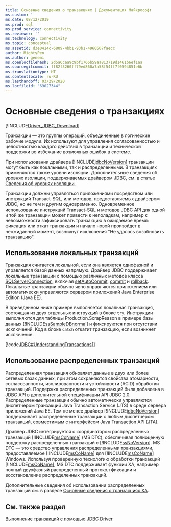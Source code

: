 ```yaml
---
title: Основные сведения о транзакциях | Документация Майкрософт
ms.custom: ''
ms.date: 08/12/2019
ms.prod: sql
ms.prod_service: connectivity
ms.reviewer: ''
ms.technology: connectivity
ms.topic: conceptual
ms.assetid: d3e0414c-6809-4bb1-93b1-4960507faecc
author: MightyPen
ms.author: genemi
ms.openlocfilehash: 2d5a6caa9c9bf1766b59aa813719d1461b6ef1aa
ms.sourcegitcommit: ff82f3260ff79ed860a7a58f54ff7f0594851e6b
ms.translationtype: HT
ms.contentlocale: ru-RU
ms.lasthandoff: 03/29/2020
ms.locfileid: "69027344"
---
```

# <a name="understanding-transactions"></a>Основные сведения о транзакциях

[!INCLUDE[Driver_JDBC_Download](../../includes/driver_jdbc_download.md)]

Транзакции — это группы операций, объединенные в логические рабочие модули. Их используют для управления согласованностью и целостностью каждого действия в транзакции и технической поддержки во избежание возможных ошибок в системе.

При использовании драйвера [!INCLUDE[jdbcNoVersion](../../includes/jdbcnoversion_md.md)] транзакции могут быть как локальными, так и распределенными. В транзакциях применяются также уровни изоляции. Дополнительные сведения об уровнях изоляции, поддерживаемых драйвером JDBC, см. в статье [Сведения об уровнях изоляции](../../connect/jdbc/understanding-isolation-levels.md).

Транзакции должны управляться приложениями посредством или инструкций Transact-SQL, или методов, предоставляемых драйвером JDBC, но не тем и другим одновременно. Одновременное использование инструкций Transact-SQL и методов JDBC API для одной и той же транзакции может привести к неполадкам, например к невозможности зафиксировать транзакцию в ожидаемое время: фиксация или откат транзакции и начало новой произойдет в неожиданный момент, возникнут исключения "Не удалось возобновить транзакцию".

## <a name="using-local-transactions"></a>Использование локальных транзакций

Транзакция считается локальной, если она является однофазной и управляется базой данных напрямую. Драйвер JDBC поддерживает локальные транзакции с помощью различных методов класса [SQLServerConnection](../../connect/jdbc/reference/sqlserverconnection-class.md), включая [setAutoCommit](../../connect/jdbc/reference/setautocommit-method-sqlserverconnection.md), [commit](../../connect/jdbc/reference/commit-method-sqlserverconnection.md) и [rollback](../../connect/jdbc/reference/rollback-method.md). Локальные транзакции обычно явно управляются приложением или автоматически управляются сервером приложений Java Enterprise Edition (Java EE).

В приведенном ниже примере выполняется локальная транзакция, состоящая из двух отдельных инструкций в блоке `try`. Инструкции выполняются для таблицы Production.ScrapReason в примере базы данных [!INCLUDE[ssSampleDBnormal](../../includes/sssampledbnormal_md.md)] и фиксируются при отсутствии исключений. Код в блоке `catch` откатит транзакцию, если возникнет исключение.

[!code[JDBC#UnderstandingTransactions1](../../connect/jdbc/codesnippet/Java/understanding-transactions_1.java)]

## <a name="using-distributed-transactions"></a>Использование распределенных транзакций

Распределенная транзакция обновляет данные в двух или более сетевых базах данных, при этом сохраняются свойства атомарности, согласованности, изолированности и устойчивости (ACID) обработки транзакций. Поддержка распределенных транзакций была добавлена в JDBC API в дополнительной спецификации API JDBC 2.0. Распределенные транзакции обычно автоматически управляются диспетчером транзакций Java Transaction Service (JTS) в среде сервера приложений Java EE. Тем не менее драйвер [!INCLUDE[jdbcNoVersion](../../includes/jdbcnoversion_md.md)] поддерживает распределенные транзакции с любым диспетчером транзакций, совместимым с интерфейсом Java Transaction API (JTA).

Драйвер JDBC интегрируется с координатором распределенных транзакций [!INCLUDE[msCoName](../../includes/msconame_md.md)] (MS DTC), обеспечивая полноценную поддержку распределенных транзакций с [!INCLUDE[ssNoVersion](../../includes/ssnoversion-md.md)]. MS DTC — это средство управления распределенными транзакциями, предоставляемое [!INCLUDE[msCoName](../../includes/msconame_md.md)] для [!INCLUDE[msCoName](../../includes/msconame_md.md)] Windows. Используя проверенную технологию обработки транзакций [!INCLUDE[msCoName](../../includes/msconame_md.md)], MS DTC поддерживает функции XA, например полный двухфазный распределенный протокол фиксации и восстановление распределенных транзакций.

Дополнительные сведения об использовании распределенных транзакций см. в разделе [Основные сведения о транзакциях XA](../../connect/jdbc/understanding-xa-transactions.md).

## <a name="see-also"></a>См. также раздел

[Выполнение транзакций с помощью JDBC Driver](../../connect/jdbc/performing-transactions-with-the-jdbc-driver.md)
